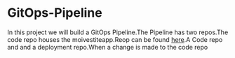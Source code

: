 # GitOps-Pipeline
In this project we will build a GitOps Pipeline.The Pipeline has two repos.The code repo houses the moivestiteapp.Reop can be found [here](https://github.com/BrianSandiford/moviesiteapp).A Code repo and and a deployment repo.When a change is made to the code repo
